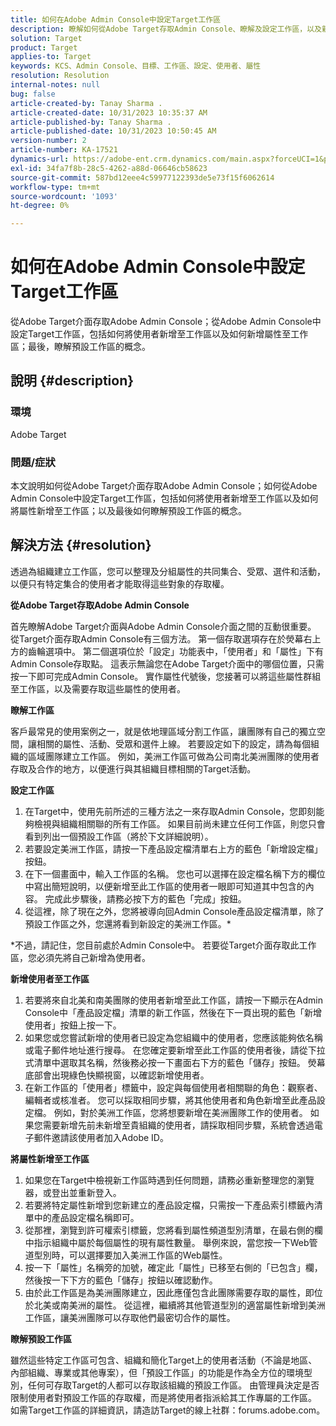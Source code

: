 ```yaml
---
title: 如何在Adobe Admin Console中設定Target工作區
description: 瞭解如何從Adobe Target存取Admin Console、瞭解及設定工作區，以及新增使用者和屬性。
solution: Target
product: Target
applies-to: Target
keywords: KCS、Admin Console、目標、工作區、設定、使用者、屬性
resolution: Resolution
internal-notes: null
bug: false
article-created-by: Tanay Sharma .
article-created-date: 10/31/2023 10:35:37 AM
article-published-by: Tanay Sharma .
article-published-date: 10/31/2023 10:50:45 AM
version-number: 2
article-number: KA-17521
dynamics-url: https://adobe-ent.crm.dynamics.com/main.aspx?forceUCI=1&pagetype=entityrecord&etn=knowledgearticle&id=cd0bb035-d977-ee11-8179-6045bd006149
exl-id: 34fa7f8b-28c5-4262-a88d-06646cb58623
source-git-commit: 587bd12eee4c59977122393de5e73f15f6062614
workflow-type: tm+mt
source-wordcount: '1093'
ht-degree: 0%

---
```


# 如何在Adobe Admin Console中設定Target工作區


從Adobe Target介面存取Adobe Admin Console；從Adobe Admin Console中設定Target工作區，包括如何將使用者新增至工作區以及如何新增屬性至工作區；最後，瞭解預設工作區的概念。

## 說明 {#description}


### 環境

Adobe Target

### 問題/症狀

本文說明如何從Adobe Target介面存取Adobe Admin Console；如何從Adobe Admin Console中設定Target工作區，包括如何將使用者新增至工作區以及如何將屬性新增至工作區；以及最後如何瞭解預設工作區的概念。


## 解決方法 {#resolution}


透過為組織建立工作區，您可以整理及分組屬性的共同集合、受眾、選件和活動，以便只有特定集合的使用者才能取得這些對象的存取權。

<b>從Adobe Target存取Adobe Admin Console</b>

首先瞭解Adobe Target介面與Adobe Admin Console介面之間的互動很重要。 從Target介面存取Admin Console有三個方法。 第一個存取選項存在於熒幕右上方的齒輪選項中。 第二個選項位於「設定」功能表中，「使用者」和「屬性」下有Admin Console存取點。 這表示無論您在Adobe Target介面中的哪個位置，只需按一下即可完成Admin Console。 實作屬性代號後，您接著可以將這些屬性群組至工作區，以及需要存取這些屬性的使用者。

<b>瞭解工作區</b>

客戶最常見的使用案例之一，就是依地理區域分割工作區，讓團隊有自己的獨立空間，讓相關的屬性、活動、受眾和選件上線。 若要設定如下的設定，請為每個組織的區域團隊建立工作區。 例如，美洲工作區可做為公司南北美洲團隊的使用者存取及合作的地方，以便進行與其組織目標相關的Target活動。

<b>設定工作區</b>

1. 在Target中，使用先前所述的三種方法之一來存取Admin Console，您即刻能夠檢視與組織相關聯的所有工作區。 如果目前尚未建立任何工作區，則您只會看到列出一個預設工作區（將於下文詳細說明）。
2. 若要設定美洲工作區，請按一下產品設定檔清單右上方的藍色「新增設定檔」按鈕。
3. 在下一個畫面中，輸入工作區的名稱。 您也可以選擇在設定檔名稱下方的欄位中寫出簡短說明，以便新增至此工作區的使用者一眼即可知道其中包含的內容。 完成此步驟後，請務必按下方的藍色「完成」按鈕。
4. 從這裡，除了現在之外，您將被導向回Admin Console產品設定檔清單，除了預設工作區之外，您還將看到新設定的美洲工作區。\*


\*不過，請記住，您目前處於Admin Console中。 若要從Target介面存取此工作區，您必須先將自己新增為使用者。

<b>新增使用者至工作區</b>

1. 若要將來自北美和南美團隊的使用者新增至此工作區，請按一下顯示在Admin Console中「產品設定檔」清單的新工作區，然後在下一頁出現的藍色「新增使用者」按鈕上按一下。
2. 如果您或您嘗試新增的使用者已設定為您組織中的使用者，您應該能夠依名稱或電子郵件地址進行搜尋。 在您確定要新增至此工作區的使用者後，請從下拉式清單中選取其名稱，然後務必按一下畫面右下方的藍色「儲存」按鈕。 熒幕底部會出現綠色快顯視窗，以確認新增使用者。
3. 在新工作區的「使用者」標籤中，設定與每個使用者相關聯的角色：觀察者、編輯者或核准者。 您可以採取相同步驟，將其他使用者和角色新增至此產品設定檔。 例如，對於美洲工作區，您將想要新增在美洲團隊工作的使用者。 如果您需要新增先前未新增至貴組織的使用者，請採取相同步驟，系統會透過電子郵件邀請該使用者加入Adobe ID。


<b>將屬性新增至工作區</b>

1. 如果您在Target中檢視新工作區時遇到任何問題，請務必重新整理您的瀏覽器，或登出並重新登入。
2. 若要將特定屬性新增到您新建立的產品設定檔，只需按一下產品索引標籤內清單中的產品設定檔名稱即可。
3. 從那裡，瀏覽到許可權索引標籤，您將看到屬性頻道型別清單，在最右側的欄中指示組織中屬於每個屬性的現有屬性數量。 舉例來說，當您按一下Web管道型別時，可以選擇要加入美洲工作區的Web屬性。
4. 按一下「屬性」名稱旁的加號，確定此「屬性」已移至右側的「已包含」欄，然後按一下下方的藍色「儲存」按鈕以確認動作。
5. 由於此工作區是為美洲團隊建立，因此應僅包含此團隊需要存取的屬性，即位於北美或南美洲的屬性。 從這裡，繼續將其他管道型別的適當屬性新增到美洲工作區，讓美洲團隊可以存取他們最密切合作的屬性。


<b>瞭解預設工作區</b>

雖然這些特定工作區可包含、組織和簡化Target上的使用者活動（不論是地區、內部組織、專業或其他專案），但「預設工作區」的功能是作為全方位的環境型別，任何可存取Target的人都可以存取該組織的預設工作區。 由管理員決定是否限制使用者對預設工作區的存取權，而是將使用者指派給其工作專屬的工作區。 如需Target工作區的詳細資訊，請造訪Target的線上社群：forums.adobe.com。
